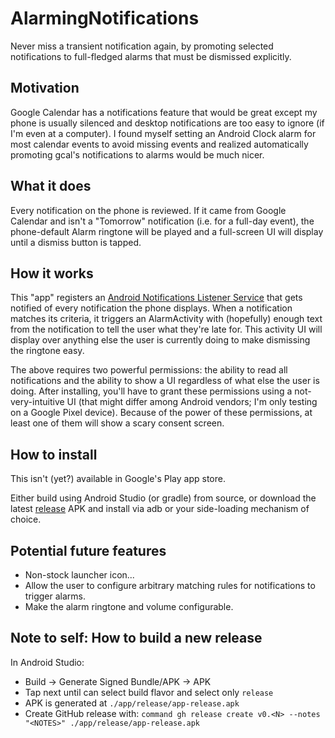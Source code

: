 # AlarmingNotifications

Never miss a transient notification again, by promoting selected
notifications to full-fledged alarms that must be dismissed
explicitly.

## Motivation
Google Calendar has a notifications feature that would be great except
my phone is usually silenced and desktop notifications are too easy to
ignore (if I'm even at a computer). I found myself setting an Android
Clock alarm for most calendar events to avoid missing events and
realized automatically promoting gcal's notifications to alarms would
be much nicer.

## What it does
Every notification on the phone is reviewed. If it came from Google
Calendar and isn't a "Tomorrow" notification (i.e. for a full-day
event), the phone-default Alarm ringtone will be played and a
full-screen UI will display until a dismiss button is tapped.

## How it works
This "app" registers an [Android Notifications Listener Service](https://developer.android.com/reference/android/service/notification/NotificationListenerService)
that gets notified of every notification the phone displays.  When a
notification matches its criteria, it triggers an AlarmActivity with
(hopefully) enough text from the notification to tell the user what
they're late for. This activity UI will display over anything else the
user is currently doing to make dismissing the ringtone easy.

The above requires two powerful permissions: the ability to read all
notifications and the ability to show a UI regardless of what else the
user is doing. After installing, you'll have to grant these
permissions using a not-very-intuitive UI (that might differ among
Android vendors; I'm only testing on a Google Pixel device).  Because
of the power of these permissions, at least one of them will show a
scary consent screen.

## How to install
This isn't (yet?) available in Google's Play app store.

Either build using Android Studio (or gradle) from source, or download
the latest [release](https://github.com/fischman/AlarmingNotifications/releases) APK and install via adb or your side-loading
mechanism of choice.


## Potential future features
- Non-stock launcher icon...
- Allow the user to configure arbitrary matching rules for notifications to trigger alarms.
- Make the alarm ringtone and volume configurable.

## Note to self: How to build a new release
In Android Studio:
- Build -> Generate Signed Bundle/APK -> APK
- Tap next until can select build flavor and select only `release`
- APK is generated at `./app/release/app-release.apk`
- Create GitHub release with: `command gh release create v0.<N> --notes "<NOTES>" ./app/release/app-release.apk`
